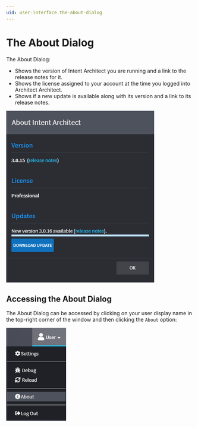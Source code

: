 ```yaml
---
uid: user-interface.the-about-dialog
---
```

# The About Dialog

The About Dialog:

- Shows the version of Intent Architect you are running and a link to the release notes for it.
- Shows the license assigned to your account at the time you logged into Architect Architect.
- Shows if a new update is available along with its version and a link to its release notes.

![The about dialog](images/the-about-dialog.png)

## Accessing the About Dialog

The About Dialog can be accessed by clicking on your user display name in the top-right corner of the window and then clicking the `About` option:

![The about menu option](images/menu-option.png)

